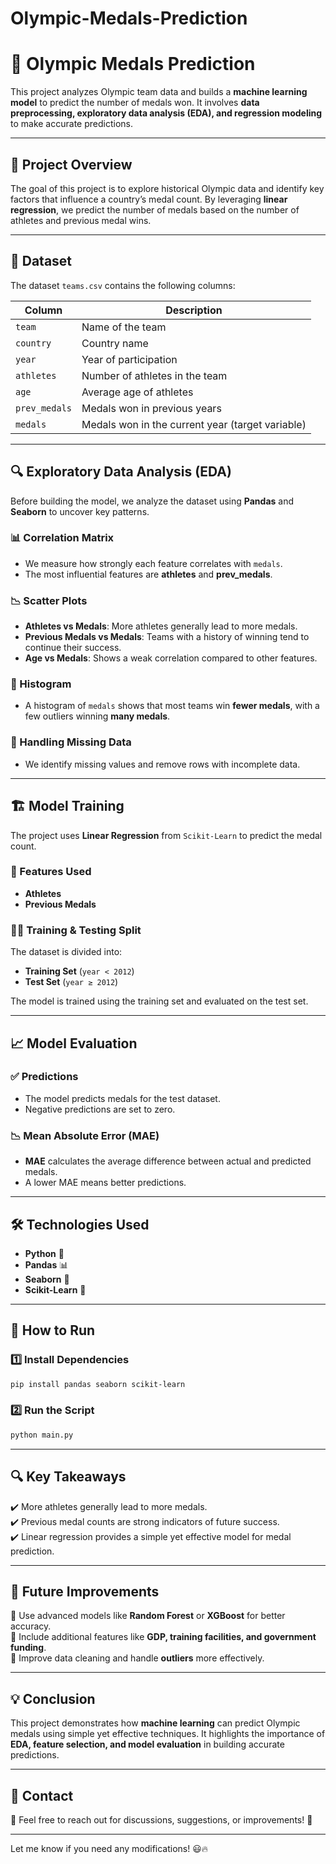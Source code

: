 # Olympic-Medals-Prediction
# 🏅 Olympic Medals Prediction  

This project analyzes Olympic team data and builds a **machine learning model** to predict the number of medals won. It involves **data preprocessing, exploratory data analysis (EDA), and regression modeling** to make accurate predictions.  

---

## 📌 Project Overview  

The goal of this project is to explore historical Olympic data and identify key factors that influence a country’s medal count. By leveraging **linear regression**, we predict the number of medals based on the number of athletes and previous medal wins.  

---

## 📂 Dataset  

The dataset `teams.csv` contains the following columns:  

| Column        | Description |
|--------------|-------------|
| `team`       | Name of the team |
| `country`    | Country name |
| `year`       | Year of participation |
| `athletes`   | Number of athletes in the team |
| `age`        | Average age of athletes |
| `prev_medals` | Medals won in previous years |
| `medals`     | Medals won in the current year (target variable) |

---

## 🔍 Exploratory Data Analysis (EDA)  

Before building the model, we analyze the dataset using **Pandas** and **Seaborn** to uncover key patterns.  

### 📊 Correlation Matrix  
- We measure how strongly each feature correlates with `medals`.  
- The most influential features are **athletes** and **prev_medals**.  

### 📉 Scatter Plots  
- **Athletes vs Medals**: More athletes generally lead to more medals.  
- **Previous Medals vs Medals**: Teams with a history of winning tend to continue their success.  
- **Age vs Medals**: Shows a weak correlation compared to other features.  

### 📌 Histogram  
- A histogram of `medals` shows that most teams win **fewer medals**, with a few outliers winning **many medals**.  

### 🚨 Handling Missing Data  
- We identify missing values and remove rows with incomplete data.  

---

## 🏗️ Model Training  

The project uses **Linear Regression** from `Scikit-Learn` to predict the medal count.  

### 🎯 Features Used  
- **Athletes**  
- **Previous Medals**  

### 🏋️‍♂️ Training & Testing Split  
The dataset is divided into:  
- **Training Set** (`year < 2012`)  
- **Test Set** (`year ≥ 2012`)  

The model is trained using the training set and evaluated on the test set.  

---

## 📈 Model Evaluation  

### ✅ Predictions  
- The model predicts medals for the test dataset.  
- Negative predictions are set to zero.  

### 📉 Mean Absolute Error (MAE)  
- **MAE** calculates the average difference between actual and predicted medals.  
- A lower MAE means better predictions.  

---

## 🛠️ Technologies Used  

- **Python** 🐍  
- **Pandas** 📊  
- **Seaborn** 🎨  
- **Scikit-Learn** 🤖  

---

## 🚀 How to Run  

### 1️⃣ Install Dependencies  
```bash
pip install pandas seaborn scikit-learn
```

### 2️⃣ Run the Script  
```bash
python main.py
```

---

## 🔍 Key Takeaways  

✔️ More athletes generally lead to more medals.  
✔️ Previous medal counts are strong indicators of future success.  
✔️ Linear regression provides a simple yet effective model for medal prediction.  

---

## 📌 Future Improvements  

🔹 Use advanced models like **Random Forest** or **XGBoost** for better accuracy.  
🔹 Include additional features like **GDP, training facilities, and government funding**.  
🔹 Improve data cleaning and handle **outliers** more effectively.  

---

## 💡 Conclusion  

This project demonstrates how **machine learning** can predict Olympic medals using simple yet effective techniques. It highlights the importance of **EDA, feature selection, and model evaluation** in building accurate predictions.  

---

## 📧 Contact  

📩 Feel free to reach out for discussions, suggestions, or improvements! 🚀  

---

Let me know if you need any modifications! 😃🔥
